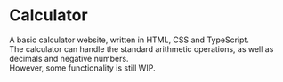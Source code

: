 # Calculator

A basic calculator website, written in HTML, CSS and TypeScript. \
The calculator can handle the standard arithmetic operations, as well as
decimals and negative numbers. \
However, some functionality is still WIP.
